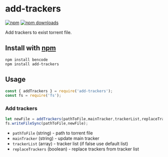 # add-trackers
[![npm](https://img.shields.io/npm/v/add-trackers.svg?style=flat-square)](https://npmjs.com/add-trackers)
[![npm downloads](https://img.shields.io/npm/dm/add-trackers.svg?style=flat-square)](https://npmjs.com/add-trackers)

Add trackers to exist torrent file.

## Install with [npm](https://npmjs.org)

```
npm install bencode
npm install add-trackers
```

## Usage

```javascript
const { addTrackers } = require('add-trackers');
const fs = require('fs');
```

### Add trackers

```javascript
let newFile = addTrackers(pathToFile,mainTracker,trackerList,replaceTrackers);
fs.writeFileSync(pathToFile,newFile);
```

* `pathToFile` (string) - path to torrent file
* `mainTracker` (string) - update main tracker
* `trackerList` (array) - tracker list (if false use default list)
* `replaceTrackers` (boolean) - replace trackers from tracker list
